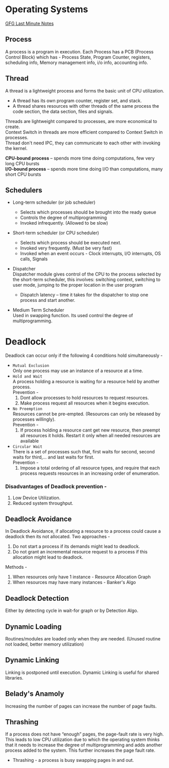 # Operating Systems
[GFG Last Minute Notes](https://www.geeksforgeeks.org/last-minute-notes-operating-systems/) <br>

## Process
A process is a program in execution. Each Process has a PCB (Process Control Block) which has -
Process State, Program Counter, registers, scheduling info, Memory management info, i/o info, accounting info.

## Thread
A thread is a lightweight process and forms the basic unit of CPU utilization.
* A thread has its own program counter, register set, and stack.
* A thread shares resources with other threads of the same process the code section, the data section, files and signals.

Threads are lightweight compared to processes, are more economical to create. <br>
Context Switch in threads are more efficient compared to Context Switch in processes. <br>
Thread don't need IPC, they can communicate to each other with invoking the kernel.

**CPU-bound process** – spends more time doing computations, few very long CPU bursts <br>
**I/O-bound process** – spends more time doing I/O than computations,
many short CPU bursts

## Schedulers
* Long-term scheduler (or job scheduler)
  * Selects which processes should be brought into the ready queue
  * Controls the degree of multiprogramming
  * Invoked infrequently. (Allowed to be slow)

* Short-term scheduler (or CPU scheduler)
  * Selects which process should be executed next.
  * Invoked very frequently. (Must be very fast)
  * Invoked when an event occurs - Clock interrupts, I/O interrupts, OS calls, Signals

* Dispatcher <br>
  Dispatcher module gives control of the CPU to the process selected by the short-term scheduler, this involves: switching context, switching to user mode, jumping to the proper location in the user program
  * Dispatch latency – time it takes for the dispatcher to stop one process and start another.
  
* Medium Term Scheduler <br>
  Used in swapping function. Its used control the degree of multiprogramming.

# Deadlock
Deadlock can occur only if the following 4 conditions hold simultaneously - 
* `Mutual Exclusion` <br>
  Only one process may use an instance of a resource at a time.
* `Hold and Wait` <br>
  A process holding a resource is waiting for a resource held by another process. <br>
  Prevention - 
  1. Dont allow processes to hold resources to request resources.
  2. Make process request all resources when it begins execution.
* `No Preemption` <br>
  Resources cannot be pre-empted. (Resources can only be released by processes willingly). <br>
  Prevention -
  1. If process holding a resource cant get new resource, then preempt all resources it holds. Restart it only when all needed resources are available
* `Circular Wait` <br>
  There is a set of processes such that, first waits for second, second waits for third,... and  last waits for first. <br>
  Prevention -
  1. Impose a total ordering of all resource types, and require that each process requests resources in an increasing order of enumeration.

### Disadvantages of Deadlock prevention -
1. Low Device Utilization.
2. Reduced system throughput.

## Deadlock Avoidance
In Deadlock Avoidance, if allocating a resource to a process could cause a deadlock then its not allocated. Two approaches -
1. Do not start a process if its demands might lead to deadlock.
2. Do not grant an incremental resource request to a process if this allocation might lead to deadlock.

Methods -
1. When resources only have 1 instance - Resource Allocation Graph
2. When resources may have many instances - Banker's Algo

## Deadlock Detection
Either by detecting cycle in wait-for graph or by Detection Algo.

## Dynamic Loading 
Routines/modules are loaded only when they are needed. (Unused routine not loaded, better memory utilization)

## Dynamic Linking
Linking is postponed until execution. Dynamic Linking is useful for shared libraries.

## Belady's Anamoly
Increasing the number of pages can increase the number of page faults.

## Thrashing
If a process does not have “enough” pages, the page-fault rate is very high. This leads to low CPU utilization due to which the operating system thinks that it needs to increase the degree of multiprogramming and adds another process added to the system. This further increases the page fault rate.
* Thrashing - a process is busy swapping pages in and out.